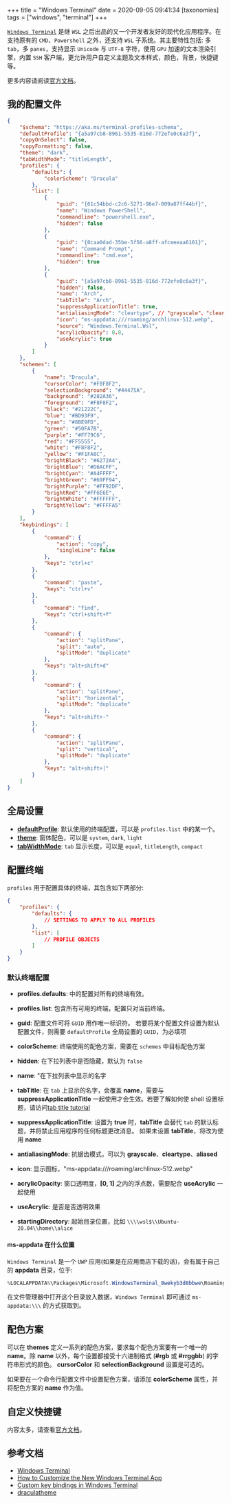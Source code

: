 +++
title = "Windows Terminal"
date = 2020-09-05 09:41:34
[taxonomies]
tags = ["windows", "terminal"]
+++

[`Windows Terminal`](https://docs.microsoft.com/en-us/windows/terminal/) 是继 `WSL` 之后出品的又一个开发者友好的现代化应用程序。在支持原有的 `CMD`、`Powershell` 之外，还支持 `WSL` 子系统。其主要特性包括: 多 `tab`，多 `panes`，支持显示 `Unicode` 与 `UTF-8` 字符，使用 `GPU` 加速的文本渲染引擎，内置 `SSH` 客户端，更允许用户自定义主题及文本样式，颜色，背景，快捷键等。

更多内容请阅读[官方文档](https://docs.microsoft.com/en-us/windows/terminal/)。

## 我的配置文件

``` json
{
    "$schema": "https://aka.ms/terminal-profiles-schema",
    "defaultProfile": "{a5a97cb8-8961-5535-816d-772efe0c6a3f}",
    "copyOnSelect": false,
    "copyFormatting": false,
    "theme": "dark",
    "tabWidthMode": "titleLength",
    "profiles": {
        "defaults": {
            "colorScheme": "Dracula"
        },
        "list": [
            {
                "guid": "{61c54bbd-c2c6-5271-96e7-009a87ff44bf}",
                "name": "Windows PowerShell",
                "commandline": "powershell.exe",
                "hidden": false
            },
            {
                "guid": "{0caa0dad-35be-5f56-a8ff-afceeeaa6101}",
                "name": "Command Prompt",
                "commandline": "cmd.exe",
                "hidden": true
            },
            {
                "guid": "{a5a97cb8-8961-5535-816d-772efe0c6a3f}",
                "hidden": false,
                "name": "Arch",
                "tabTitle": "Arch",
                "suppressApplicationTitle": true,
                "antialiasingMode": "cleartype", // "grayscale"、"cleartype"、"aliased"
                "icon": "ms-appdata:///roaming/archlinux-512.webp",
                "source": "Windows.Terminal.Wsl",
                "acrylicOpacity": 0.8,
                "useAcrylic": true
            }
        ]
    },
    "schemes": [
        {
            "name": "Dracula",
            "cursorColor": "#F8F8F2",
            "selectionBackground": "#44475A",
            "background": "#282A36",
            "foreground": "#F8F8F2",
            "black": "#21222C",
            "blue": "#BD93F9",
            "cyan": "#8BE9FD",
            "green": "#50FA7B",
            "purple": "#FF79C6",
            "red": "#FF5555",
            "white": "#F8F8F2",
            "yellow": "#F1FA8C",
            "brightBlack": "#6272A4",
            "brightBlue": "#D6ACFF",
            "brightCyan": "#A4FFFF",
            "brightGreen": "#69FF94",
            "brightPurple": "#FF92DF",
            "brightRed": "#FF6E6E",
            "brightWhite": "#FFFFFF",
            "brightYellow": "#FFFFA5"
        }
    ],
    "keybindings": [
        {
            "command": {
                "action": "copy",
                "singleLine": false
            },
            "keys": "ctrl+c"
        },
        {
            "command": "paste",
            "keys": "ctrl+v"
        },
        {
            "command": "find",
            "keys": "ctrl+shift+f"
        },
        {
            "command": {
                "action": "splitPane",
                "split": "auto",
                "splitMode": "duplicate"
            },
            "keys": "alt+shift+d"
        },
        {
            "command": {
                "action": "splitPane",
                "split": "horizontal",
                "splitMode": "duplicate"
            },
            "keys": "alt+shift+-"
        },
        {
            "command": {
                "action": "splitPane",
                "split": "vertical",
                "splitMode": "duplicate"
            },
            "keys": "alt+shift+|"
        }
    ]
}
```

## 全局设置

* [**defaultProfile**](https://docs.microsoft.com/en-us/windows/terminal/customize-settings/global-settings#default-profile): 默认使用的终端配置，可以是 `profiles.list` 中的某一个。
* [**theme**](https://docs.microsoft.com/en-us/windows/terminal/customize-settings/global-settings#darklight-theme): 窗体配色，可以是 `system`, `dark`, `light`
* [**tabWidthMode**](https://docs.microsoft.com/en-us/windows/terminal/customize-settings/global-settings#tab-width-mode): `tab` 显示长度，可以是 `equal`, `titleLength`, `compact`

## 配置终端

`profiles` 用于配置具体的终端，其包含如下两部分:

``` json
{
    "profiles": {
        "defaults": {
            // SETTINGS TO APPLY TO ALL PROFILES
        },
        "list": [
            // PROFILE OBJECTS
        ]
    }
}
```

### 默认终端配置

* **profiles.defaults**: 中的配置对所有的终端有效。
* **profiles.list**: 包含所有可用的终端，配置只对当前终端。

* **guid**: 配置文件可将 `GUID` 用作唯一标识符。 若要将某个配置文件设置为默认配置文件，则需要 `defaultProfile` 全局设置的 `GUID`，为必填项
* **colorScheme**: 终端使用的配色方案，需要在 `schemes` 中目标配色方案
* **hidden**: 在下拉列表中是否隐藏，默认为 `false`
* **name**: "在下拉列表中显示的名字
* **tabTitle**: 在 `tab` 上显示的名字，会覆盖 **name**，需要与 **suppressApplicationTitle** 一起使用才会生效。若要了解如何使 shell 设置标题，请访问[tab title tutorial](https://docs.microsoft.com/en-us/windows/terminal/tutorials/tab-title)
* **suppressApplicationTitle**: 设置为 **true** 时，**tabTitle** 会替代 `tab` 的默认标题，并将禁止应用程序的任何标题更改消息。 如果未设置 **tabTitle**，将改为使用 **name**
* **antialiasingMode**: 抗锯齿模式，可以为 **grayscale**、**cleartype**、**aliased**
* **icon**: 显示图标，"ms-appdata:///roaming/archlinux-512.webp"
* **acrylicOpacity**: 窗口透明度，**[0, 1]** 之内的浮点数，需要配合 **useAcrylic** 一起使用
* **useAcrylic**: 是否是否透明效果
* **startingDirectory**: 起始目录位置，比如 `\\\\wsl$\\Ubuntu-20.04\\home\\alice`

#### ms-appdata 在什么位置

`Windows Terminal` 是一个 `UWP` 应用(如果是在应用商店下载的话)，会有属于自己的 **appdata** 目录，位于:

``` powershell
%LOCALAPPDATA%\Packages\Microsoft.WindowsTerminal_8wekyb3d8bbwe\RoamingState
```

在文件管理器中打开这个目录放入数据，`Windows Terminal` 即可通过 `ms-appdata:\\\` 的方式获取到。

## 配色方案

可以在 **themes** 定义一系列的配色方案，要求每个配色方案要有一个唯一的 **name**。除 **name** 以外，每个设置都接受十六进制格式 (**#rgb** 或 **#rrggbb**) 的字符串形式的颜色。 **cursorColor** 和 **selectionBackground** 设置是可选的。

如果要在一个命令行配置文件中设置配色方案，请添加 **colorScheme** 属性，并将配色方案的 **name** 作为值。

## 自定义快捷键

内容太多，请查看[官方文档](https://docs.microsoft.com/en-us/windows/terminal/customize-settings/key-bindings)。

## 参考文档

* [Windows Terminal](https://docs.microsoft.com/en-us/windows/terminal/)
* [How to Customize the New Windows Terminal App](https://www.howtogeek.com/426346/how-to-customize-the-new-windows-terminal-app/)
* [Custom key bindings in Windows Terminal](https://docs.microsoft.com/en-us/windows/terminal/customize-settings/key-bindings)
* [draculatheme](https://draculatheme.com/windows-terminal/)
